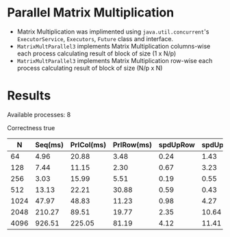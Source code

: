 # Parallel Matrix Multiplication

- Matrix Multiplication was implimented using `java.util.concurrent`'s `ExecutorService`, `Executors`, `Future` class and interface.
- `MatrixMultParallel3` implements Matrix Multiplication columns-wise each process calculating result of block  of size (1 x N/p) 
- `MatrixMultParallel3` implements Matrix Multiplication row-wise each process calculating result of block  of size (N/p x N)



# Results

Available processes: 8

Correctness  true

|  N    |  Seq(ms)    |  PrlCol(ms)   | PrlRow(ms)  | spdUpRow | spdUpRow  |
| ----- | -------- | --------- | ------- | -------- | --------- |
| 64    |  4.96    |   20.88   |  3.48   |  0.24    |   1.43    |
| 128   |  7.44    |   11.15   |  2.30   |  0.67    |   3.23    |
| 256   |  3.03    |   15.99   |  5.51   |  0.19    |   0.55    |
| 512   |  13.13   |   22.21   |  30.88  |  0.59    |   0.43    |
| 1024  |  47.97   |   48.83   |  11.23  |  0.98    |   4.27    |
| 2048  |  210.27  |   89.51   |  19.77  |  2.35    |   10.64   |
| 4096  |  926.51  |   225.05  |  81.19  |  4.12    |   11.41   |   